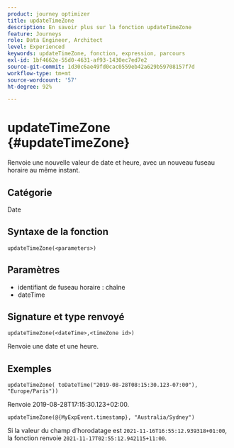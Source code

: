 ```yaml
---
product: journey optimizer
title: updateTimeZone
description: En savoir plus sur la fonction updateTimeZone
feature: Journeys
role: Data Engineer, Architect
level: Experienced
keywords: updateTimeZone, fonction, expression, parcours
exl-id: 1bf4662e-55d0-4631-af93-1430ec7ed7e2
source-git-commit: 1d30c6ae49fd0cac0559eb42a629b59708157f7d
workflow-type: tm+mt
source-wordcount: '57'
ht-degree: 92%

---
```


# updateTimeZone {#updateTimeZone}

Renvoie une nouvelle valeur de date et heure, avec un nouveau fuseau horaire au même instant.

## Catégorie

Date

## Syntaxe de la fonction

`updateTimeZone(<parameters>)`

## Paramètres

* identifiant de fuseau horaire : chaîne
* dateTime

## Signature et type renvoyé

`updateTimeZone(<dateTime>,<timeZone id>)`

Renvoie une date et une heure.

## Exemples

`updateTimeZone( toDateTime("2019-08-28T08:15:30.123-07:00"), "Europe/Paris"))`

Renvoie 2019-08-28T17:15:30.123+02:00.

<!--`updateTimeZone( toDateTime("2019-08-28T08:15:30.123-07:00"), toTimeZone("Europe/Paris")))`
Returns "2019-08-28T17:15:30.123+02:00".-->

`updateTimeZone(@{MyExpEvent.timestamp}, "Australia/Sydney")`

Si la valeur du champ d’horodatage est `2021-11-16T16:55:12.939318+01:00`, la fonction renvoie `2021-11-17T02:55:12.942115+11:00`. 
